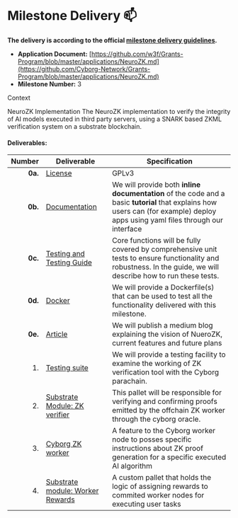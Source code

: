 # Milestone Delivery :mailbox:

**The delivery is according to the official [milestone delivery guidelines](https://github.com/w3f/Grants-Program/blob/master/docs/Support%20Docs/milestone-deliverables-guidelines.md).** 

* **Application Document:** [https://github.com/w3f/Grants-Program/blob/master/applications/NeuroZK.md](https://github.com/Cyborg-Network/Grants-Program/blob/master/applications/NeuroZK.md)
* **Milestone Number:** 3

Context

NeuroZK Implementation
The NeuroZK implementation to verify the integrity of AI models executed in third party servers, using a SNARK based ZKML verification system on a substrate blockchain.


#### **Deliverables:**

| Number | Deliverable | Specification |
| -----: | ----------- | ------------- |
| **0a.** | [License](https://github.com/Cyborg-Network/cyborg-parachain/blob/master/LICENSE) | GPLv3 |
| **0b.** | [Documentation](https://github.com/Cyborg-Network/cyborg-parachain/blob/nzk-oracle/Local%20Testing%20NeuroZK_Milestone3.md) | We will provide both **inline documentation** of the code and a basic **tutorial** that explains how users can (for example) deploy apps using yaml files through our interface |
| **0c.** | [Testing and Testing Guide](https://github.com/Cyborg-Network/cyborg-parachain/blob/nzk-oracle/Local%20Testing%20NeuroZK_Milestone3.md) | Core functions will be fully covered by comprehensive unit tests to ensure functionality and robustness. In the guide, we will describe how to run these tests. |
| **0d.** |[Docker](https://github.com/Cyborg-Network/cyborg-connect/blob/main/Dockerfile) | We will provide a Dockerfile(s) that can be used to test all the functionality delivered with this milestone. |
| **0e.** | [Article](https://medium.com/cn-milestones/verifying-ai-inference-integrity-on-the-blockchain-introducing-neurozk-by-cyborg-network-3877ccbf35cd) | We will publish a medium blog explaining the vision of NueroZK, current features and future plans |
| 1. | [Testing suite](https://github.com/Cyborg-Network/cyborg-parachain/blob/nzk-oracle/pallets/neuro-zk/src/tests.rs) | We will provide a testing facility to examine the working of ZK verification tool with the Cyborg parachain.|
| 2. | [Substrate Module: ZK verifier](https://github.com/Cyborg-Network/cyborg-parachain/tree/nzk-oracle/pallets/neuro-zk) | This pallet will be responsible for verifying and confirming proofs emitted by the offchain ZK worker through the cyborg oracle. |
| 3. | [Cyborg ZK worker](https://github.com/Cyborg-Network/Cyborg-miner/tree/neuro-zk-runtime) | A feature to the Cyborg worker node to posses specific instructions about ZK proof generation for a specific executed AI algorithm|
| 4. | [Substrate module: Worker Rewards](https://github.com/Cyborg-Network/cyborg-parachain/tree/nzk-oracle/pallets/payment) | A custom pallet that holds the logic of assigning rewards to commited worker nodes for executing user tasks |
